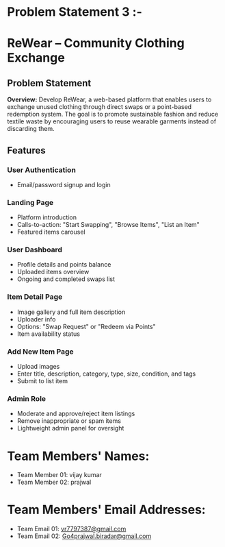 
# Problem Statement 3 :-

# ReWear – Community Clothing Exchange

## Problem Statement

**Overview:**
Develop ReWear, a web-based platform that enables users to exchange unused clothing through direct swaps or a point-based redemption system. The goal is to promote sustainable fashion and reduce textile waste by encouraging users to reuse wearable garments instead of discarding them.

## Features

### User Authentication
- Email/password signup and login

### Landing Page
- Platform introduction
- Calls-to-action: "Start Swapping", "Browse Items", "List an Item"
- Featured items carousel

### User Dashboard
- Profile details and points balance
- Uploaded items overview
- Ongoing and completed swaps list

### Item Detail Page
- Image gallery and full item description
- Uploader info
- Options: "Swap Request" or "Redeem via Points"
- Item availability status

### Add New Item Page
- Upload images
- Enter title, description, category, type, size, condition, and tags
- Submit to list item

### Admin Role
- Moderate and approve/reject item listings
- Remove inappropriate or spam items
- Lightweight admin panel for oversight

# Team Members' Names:
 - Team Member 01: vijay kumar
 - Team Member 02: prajwal

# Team Members' Email Addresses:
 - Team Email 01: vr7797387@gmail.com
 - Team Email 02: Go4prajwal.biradar@gmail.com
